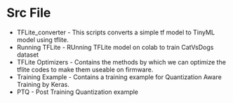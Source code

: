 # Src File

  * TFLite_converter - This scripts converts a simple tf model to TinyML model using tflite.
  * Running TFLite - RUnning TFLite model on colab to train CatVsDogs dataset
  * TFLite Optimizers - Contains the methods by which we can optimize the tflite codes to make them useable on firmware.
  * Training Example - Contains a training example for Quantization Aware Training by Keras. 
  * PTQ - Post Training Quantization example
